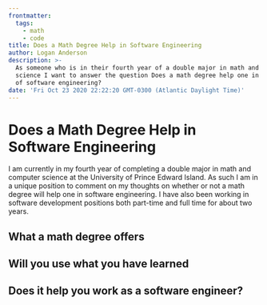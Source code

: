```yaml
---
frontmatter:
  tags:
    - math
    - code
title: Does a Math Degree Help in Software Engineering
author: Logan Anderson
description: >-
  As someone who is in their fourth year of a double major in math and computer
  science I want to answer the question Does a math degree help one in the field
  of software engineering?
date: 'Fri Oct 23 2020 22:22:20 GMT-0300 (Atlantic Daylight Time)'
---
```


# Does a Math Degree Help in Software Engineering

I am currently in my fourth year of completing a double major in math and computer science at the University of Prince Edward Island. As such I am in a unique position to comment on my thoughts on whether or not a math degree will help one in software engineering. I have also been working in software development positions both part-time and full time for about two years. 

## What a math degree offers

## Will you use what you have learned

## Does it help you work as a software engineer?